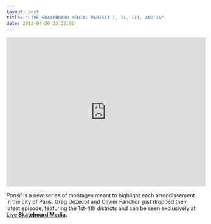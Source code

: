```yaml
---
layout: post
title: "LIVE SKATEBOARD MEDIA: PARISII I, II, III, AND IV"
date: 2013-04-20 23:35:00
---
```


<p><iframe frameborder="0" height="393" src="http://player.vimeo.com/video/64450363?title=0&amp;byline=0&amp;portrait=0&amp;color=ffffff" width="524"></iframe></p>
<p><em>Parisii</em> is a new series of montages meant to highlight each arrondissement in the city of Paris. Greg Dezecot and Olivier Fanchon just dropped their latest episode, featuring the 1st-4th districts and can be seen exclusively at <strong><a href="http://liveskateboardmedia.com/en" target="_blank">Live Skateboard Media</a>. </strong><span><br/></span></p>
